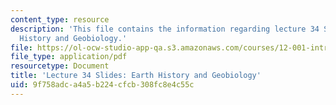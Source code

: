 ```yaml
---
content_type: resource
description: 'This file contains the information regarding lecture 34 Slides: Earth
  History and Geobiology.'
file: https://ol-ocw-studio-app-qa.s3.amazonaws.com/courses/12-001-introduction-to-geology-fall-2013/9f758adca4a5b224cfcb308fc8e4c55c_MIT12_001F13_Lec34Slides.pdf
file_type: application/pdf
resourcetype: Document
title: 'Lecture 34 Slides: Earth History and Geobiology'
uid: 9f758adc-a4a5-b224-cfcb-308fc8e4c55c
---
```

